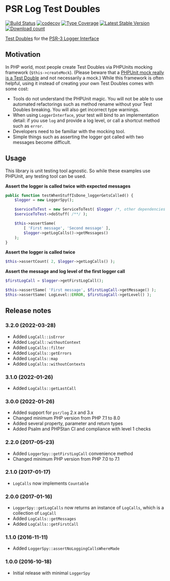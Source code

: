 # PSR Log Test Doubles

[![Build Status](https://img.shields.io/github/workflow/status/wmde/PsrLogTestDoubles/CI)](https://github.com/wmde/PsrLogTestDoubles/actions?query=workflow%3ACI)
[![codecov](https://codecov.io/gh/wmde/PsrLogTestDoubles/branch/master/graph/badge.svg)](https://codecov.io/gh/wmde/PsrLogTestDoubles)
[![Type Coverage](https://shepherd.dev/github/wmde/PsrLogTestDoubles/coverage.svg)](https://shepherd.dev/github/wmde/PsrLogTestDoubles)
[![Latest Stable Version](https://poser.pugx.org/wmde/psr-log-test-doubles/version.png)](https://packagist.org/packages/wmde/psr-log-test-doubles)
[![Download count](https://poser.pugx.org/wmde/psr-log-test-doubles/d/total.png)](https://packagist.org/packages/wmde/psr-log-test-doubles)

[Test Doubles][doubles] for the [PSR-3 Logger Interface][psr-3]

## Motivation

In PHP world, most people create Test Doubles via PHPUnits mocking framework (`$this->createMock`).
(Please beware that a [PHPUnit mock really is a Test Double][better-mocks] and not necessarily a mock.)
While this framework is often helpful, using it instead of creating your own Test Doubles comes with
some cost:

* Tools do not understand the PHPUnit magic. You will not be able to use automated refactorings such
as method rename without your Test Doubles breaking. You will also get incorrect type warnings.
* When using `LoggerInterface`, your test will bind to an implementation detail: if you use `log` and
provide a log level, or call a shortcut method such as `error`.
* Developers need to be familiar with the mocking tool.
* Simple things such as asserting the logger got called with two messages become difficult.

## Usage

This library is unit testing tool agnostic. So while these examples use PHPUnit, any testing tool can be used.

**Assert the logger is called twice with expected messages**

```php
public function testWhenStuffIsDone_loggerGetsCalled() {
    $logger = new LoggerSpy();

    $serviceToTest = new ServiceToTest( $logger /*, other dependencies */ );
    $serviceToTest->doStuff( /**/ );

    $this->assertSame(
        [ 'First message', 'Second message' ],
        $logger->getLogCalls()->getMessages()
    );
}
```

**Assert the logger is called twice**

```php
$this->assertCount( 2, $logger->getLogCalls() );
```

**Assert the message and log level of the first logger call**

```php
$firstLogCall = $logger->getFirstLogCall();

$this->assertSame( 'First message', $firstLogCall->getMessage() );
$this->assertSame( LogLevel::ERROR, $firstLogCall->getLevel() );
```

## Release notes

### 3.2.0 (2022-03-28)

* Added `LogCall::isError`
* Added `LogCall::withoutContext`
* Added `LogCalls::filter`
* Added `LogCalls::getErrors`
* Added `LogCalls::map`
* Added `LogCalls::withoutContexts`

### 3.1.0 (2022-01-26)

* Added `LogCalls::getLastCall`

### 3.0.0 (2022-01-26)

* Added support for `psr/log` 2.x and 3.x
* Changed minimum PHP version from PHP 7.1 to 8.0
* Added several property, parameter and return types
* Added Psalm and PHPStan CI and compliance with level 1 checks

### 2.2.0 (2017-05-23)

* Added `LoggerSpy::getFirstLogCall` convenience method
* Changed minimum PHP version from PHP 7.0 to 7.1

### 2.1.0 (2017-01-17)

* `LogCalls` now implements `Countable`

### 2.0.0 (2017-01-16)

* `LoggerSpy::getLogCalls` now returns an instance of `LogCalls`, which is a collection of `LogCall`
* Added `LogCalls::getMessages`
* Added `LogCalls::getFirstCall`

### 1.1.0 (2016-11-11)

* Added `LoggerSpy::assertNoLoggingCallsWhereMade`

### 1.0.0 (2016-10-18)

* Initial release with minimal `LoggerSpy`

[doubles]: https://en.wikipedia.org/wiki/Test_double
[psr-3]: https://github.com/php-fig/fig-standards/blob/master/accepted/PSR-3-logger-interface.md
[better-mocks]: https://www.entropywins.wtf/blog/2016/05/13/5-ways-to-write-better-mocks/
